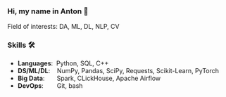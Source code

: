 ### Hi, my name in Anton 👋 

Field of interests: DA, ML, DL, NLP, CV

### Skills 🛠️
- **Languages**:&nbsp;                         Python, SQL, C++
- **DS/ML/DL**:  &nbsp;&nbsp;                  NumPy, Pandas, SciPy, Requests, Scikit-Learn, PyTorch
- **Big Data**: &nbsp;&nbsp;&nbsp;&nbsp;&nbsp; Spark, CLickHouse, Apache Airflow
- **DevOps**:    &nbsp;&nbsp;&nbsp;&nbsp;      Git, bash
